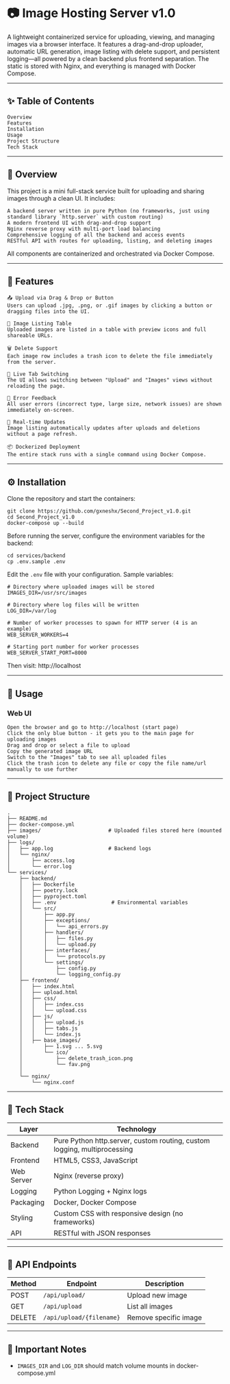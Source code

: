 # 📷 Image Hosting Server v1.0

A lightweight containerized service for uploading, viewing, and managing images via a browser interface.
It features a drag-and-drop uploader, automatic URL generation, image listing with delete support, and persistent logging—all powered by a clean backend plus frontend separation. The static is stored with Nginx, and everything is managed with Docker Compose.

---


## ✨ Table of Contents

    Overview
    Features
    Installation
    Usage
    Project Structure
    Tech Stack

---


## 📌 Overview

This project is a mini full-stack service built for uploading and sharing images through a clean UI.
It includes:

    A backend server written in pure Python (no frameworks, just using standard library `http.server` with custom routing)
    A modern frontend UI with drag-and-drop support
    Nginx reverse proxy with multi-port load balancing
    Comprehensive logging of all the backend and access events
    RESTful API with routes for uploading, listing, and deleting images

All components are containerized and orchestrated via Docker Compose.

---


## 🚀 Features

    📤 Upload via Drag & Drop or Button
    Users can upload .jpg, .png, or .gif images by clicking a button or dragging files into the UI.

    🧾 Image Listing Table
    Uploaded images are listed in a table with preview icons and full shareable URLs.

    🗑 Delete Support
    Each image row includes a trash icon to delete the file immediately from the server.

    🔁 Live Tab Switching
    The UI allows switching between "Upload" and "Images" views without reloading the page.

    🧠 Error Feedback
    All user errors (incorrect type, large size, network issues) are shown immediately on-screen.

    🔄 Real-time Updates
    Image listing automatically updates after uploads and deletions without a page refresh.

    📦 Dockerized Deployment
    The entire stack runs with a single command using Docker Compose.

---


## ⚙️ Installation

Clone the repository and start the containers:

    git clone https://github.com/gxneshx/Second_Project_v1.0.git
    cd Second_Project_v1.0
    docker-compose up --build

Before running the server, configure the environment variables for the backend:

    cd services/backend
    cp .env.sample .env

Edit the `.env` file with your configuration. Sample variables:

    # Directory where uploaded images will be stored
    IMAGES_DIR=/usr/src/images

    # Directory where log files will be written  
    LOG_DIR=/var/log
    
    # Number of worker processes to spawn for HTTP server (4 is an example)
    WEB_SERVER_WORKERS=4

    # Starting port number for worker processes
    WEB_SERVER_START_PORT=8000

Then visit:
http://localhost

---


## 📂 Usage

### Web UI

    Open the browser and go to http://localhost (start page)
    Click the only blue button - it gets you to the main page for uploading images
    Drag and drop or select a file to upload
    Copy the generated image URL
    Switch to the "Images" tab to see all uploaded files
    Click the trash icon to delete any file or copy the file name/url manually to use further

---


## 📁 Project Structure

    .
    ├── README.md
    ├── docker-compose.yml
    ├── images/                      # Uploaded files stored here (mounted volume)
    ├── logs/
    │   ├── app.log                  # Backend logs
    │   └── nginx/
    │       ├── access.log
    │       └── error.log
    └── services/
        ├── backend/
        │   ├── Dockerfile
        │   ├── poetry.lock
        │   ├── pyproject.toml
        │   ├── .env                  # Environmental variables
        │   └── src/
        │       ├── app.py
        │       ├── exceptions/
        │       │   └── api_errors.py
        │       ├── handlers/
        │       │   ├── files.py
        │       │   └── upload.py
        │       ├── interfaces/
        │       │   └── protocols.py
        │       └── settings/
        │           ├── config.py
        │           └── logging_config.py
        ├── frontend/
        │   ├── index.html
        │   ├── upload.html
        │   ├── css/
        │   │   ├── index.css
        │   │   └── upload.css
        │   ├── js/
        │   │   ├── upload.js
        │   │   ├── tabs.js
        │   │   └── index.js
        │   ├── base_images/
        │       ├── 1.svg ... 5.svg
        │       └── ico/
        │           ├── delete_trash_icon.png
        │           └── fav.png
        │        
        └── nginx/
            └── nginx.conf

---


## 🧰 Tech Stack

| Layer      | Technology                                                               |
|------------|--------------------------------------------------------------------------|
| Backend    | Pure Python http.server, custom routing, custom logging, multiprocessing | 
| Frontend   | HTML5, CSS3, JavaScript                                                  |
| Web Server | Nginx (reverse proxy)                                                    |
| Logging    | Python Logging + Nginx logs                                              |
| Packaging  | Docker, Docker Compose                                                   |
| Styling    | Custom CSS with responsive design (no frameworks)                        |
| API        | RESTful with JSON responses                                              |

___


## 🔧 API Endpoints

| Method | Endpoint                 | Description           |
|--------|--------------------------|-----------------------|
| POST   | `/api/upload/`           | Upload new image      |
| GET    | `/api/upload`            | List all images       |
| DELETE | `/api/upload/{filename}` | Remove specific image |

---


## 🚨 Important Notes

- `IMAGES_DIR` and `LOG_DIR` should match volume mounts in docker-compose.yml
